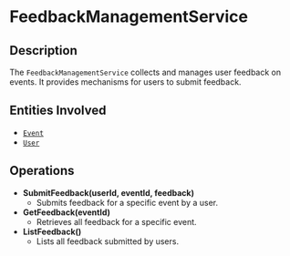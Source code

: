 # FeedbackManagementService

## Description
The `FeedbackManagementService` collects and manages user feedback on events. It provides mechanisms for users to submit feedback.

## Entities Involved
- [`Event`](../Entities/Event.md)
- [`User`](../Entities/User.md)

## Operations
- **SubmitFeedback(userId, eventId, feedback)**
  - Submits feedback for a specific event by a user.
- **GetFeedback(eventId)**
  - Retrieves all feedback for a specific event.
- **ListFeedback()**
  - Lists all feedback submitted by users.